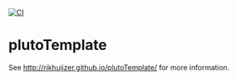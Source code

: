 [![CI](https://github.com/themantra108/plutoTemplate/actions/workflows/CI.yml/badge.svg)](https://github.com/themantra108/plutoTemplate/actions/workflows/CI.yml)

# plutoTemplate

See <http://rikhuijzer.github.io/plutoTemplate/> for more information.
